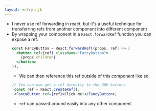 ```yaml
---
layout: entry.njk
---
```


- I never use ref forwarding in react, but it's a useful technique for transferring refs from another component into different component
- By wrapping your component in a `React.forwardRef` function you can expose a ref.
  ```jsx
  const FancyButton = React.forwardRef((props, ref) => (
    <button ref={ref} className="FancyButton">
      {props.children}
    </button>
  ));
  ```
  - We can then reference this ref outside of this component like so:
   ```jsx
   // You can now get a ref directly to the DOM button:
    const ref = React.createRef();
    <FancyButton ref={ref}>Click me!</FancyButton>;
   ```
  - `ref` can passed around easily into any other component
  
   
